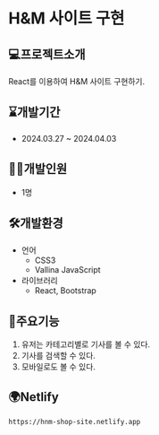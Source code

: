 # H&M 사이트 구현

## 💻프로젝트소개

React를 이용하여 H&M 사이트 구현하기.

## ⌛개발기간

+ 2024.03.27 ~ 2024.04.03

## 👩‍💻개발인원

+ 1명

## 🛠️개발환경
+ 언어
  + CSS3
  + Vallina JavaScript
+ 라이브러리
  + React, Bootstrap
  
## 📌주요기능

1. 유저는 카테고리별로 기사를 볼 수 있다.
2. 기사를 검색할 수 있다.
3. 모바일로도 볼 수 있다.

## 🌍Netlify
`https://hnm-shop-site.netlify.app`
